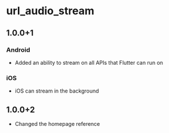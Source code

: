 # url_audio_stream

## 1.0.0+1
### Android
- Added an ability to stream on all APIs that Flutter can run on

### iOS
- iOS can stream in the background

## 1.0.0+2
- Changed the homepage reference 
